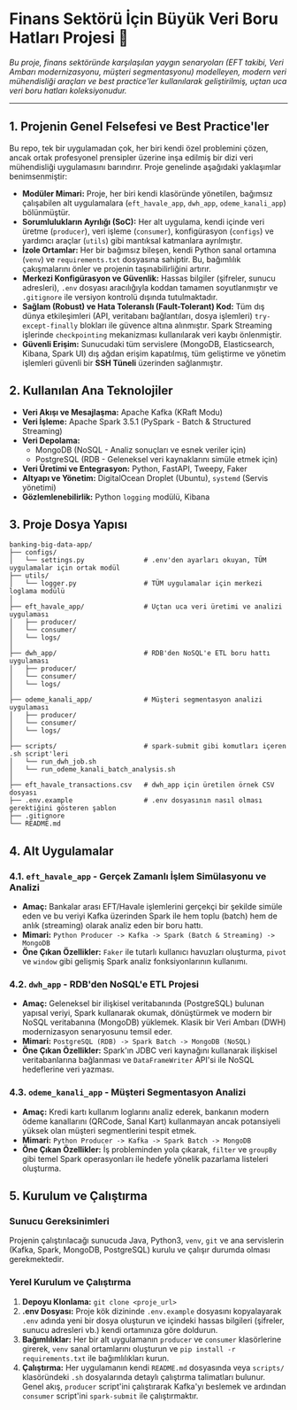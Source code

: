 # Finans Sektörü İçin Büyük Veri Boru Hatları Projesi 🏦

*Bu proje, finans sektöründe karşılaşılan yaygın senaryoları (EFT takibi, Veri Ambarı modernizasyonu, müşteri segmentasyonu) modelleyen, modern veri mühendisliği araçları ve best practice'ler kullanılarak geliştirilmiş, uçtan uca veri boru hatları koleksiyonudur.*

-----

## 1\. Projenin Genel Felsefesi ve Best Practice'ler

Bu repo, tek bir uygulamadan çok, her biri kendi özel problemini çözen, ancak ortak profesyonel prensipler üzerine inşa edilmiş bir dizi veri mühendisliği uygulamasını barındırır. Proje genelinde aşağıdaki yaklaşımlar benimsenmiştir:

  * **Modüler Mimari:** Proje, her biri kendi klasöründe yönetilen, bağımsız çalışabilen alt uygulamalara (`eft_havale_app`, `dwh_app`, `odeme_kanali_app`) bölünmüştür.
  * **Sorumlulukların Ayrılığı (SoC):** Her alt uygulama, kendi içinde veri üretme (`producer`), veri işleme (`consumer`), konfigürasyon (`configs`) ve yardımcı araçlar (`utils`) gibi mantıksal katmanlara ayrılmıştır.
  * **İzole Ortamlar:** Her bir bağımsız bileşen, kendi Python sanal ortamına (`venv`) ve `requirements.txt` dosyasına sahiptir. Bu, bağımlılık çakışmalarını önler ve projenin taşınabilirliğini artırır.
  * **Merkezi Konfigürasyon ve Güvenlik:** Hassas bilgiler (şifreler, sunucu adresleri), `.env` dosyası aracılığıyla koddan tamamen soyutlanmıştır ve `.gitignore` ile versiyon kontrolü dışında tutulmaktadır.
  * **Sağlam (Robust) ve Hata Toleranslı (Fault-Tolerant) Kod:** Tüm dış dünya etkileşimleri (API, veritabanı bağlantıları, dosya işlemleri) `try-except-finally` blokları ile güvence altına alınmıştır. Spark Streaming işlerinde `checkpointing` mekanizması kullanılarak veri kaybı önlenmiştir.
  * **Güvenli Erişim:** Sunucudaki tüm servislere (MongoDB, Elasticsearch, Kibana, Spark UI) dış ağdan erişim kapatılmış, tüm geliştirme ve yönetim işlemleri güvenli bir **SSH Tüneli** üzerinden sağlanmıştır.

## 2\. Kullanılan Ana Teknolojiler

  * **Veri Akışı ve Mesajlaşma:** Apache Kafka (KRaft Modu)
  * **Veri İşleme:** Apache Spark 3.5.1 (PySpark - Batch & Structured Streaming)
  * **Veri Depolama:**
      * MongoDB (NoSQL - Analiz sonuçları ve esnek veriler için)
      * PostgreSQL (RDB - Geleneksel veri kaynaklarını simüle etmek için)
  * **Veri Üretimi ve Entegrasyon:** Python, FastAPI, Tweepy, Faker
  * **Altyapı ve Yönetim:** DigitalOcean Droplet (Ubuntu), `systemd` (Servis yönetimi)
  * **Gözlemlenebilirlik:** Python `logging` modülü, Kibana

## 3\. Proje Dosya Yapısı

```
banking-big-data-app/
├── configs/
│   └── settings.py               # .env'den ayarları okuyan, TÜM uygulamalar için ortak modül
├── utils/
│   └── logger.py                 # TÜM uygulamalar için merkezi loglama modülü
│
├── eft_havale_app/               # Uçtan uca veri üretimi ve analizi uygulaması
│   ├── producer/
│   └── consumer/
│   └── logs/
│
├── dwh_app/                      # RDB'den NoSQL'e ETL boru hattı uygulaması
│   ├── producer/
│   └── consumer/
│   └── logs/
│
├── odeme_kanali_app/             # Müşteri segmentasyon analizi uygulaması
│   ├── producer/
│   └── consumer/
│   └── logs/
│
├── scripts/                      # spark-submit gibi komutları içeren .sh script'leri
│   └── run_dwh_job.sh
│   └── run_odeme_kanali_batch_analysis.sh
│
├── eft_havale_transactions.csv   # dwh_app için üretilen örnek CSV dosyası
├── .env.example                  # .env dosyasının nasıl olması gerektiğini gösteren şablon
├── .gitignore
└── README.md
```

## 4\. Alt Uygulamalar

### 4.1. `eft_havale_app` - Gerçek Zamanlı İşlem Simülasyonu ve Analizi

  * **Amaç:** Bankalar arası EFT/Havale işlemlerini gerçekçi bir şekilde simüle eden ve bu veriyi Kafka üzerinden Spark ile hem toplu (batch) hem de anlık (streaming) olarak analiz eden bir boru hattı.
  * **Mimari:** `Python Producer -> Kafka -> Spark (Batch & Streaming) -> MongoDB`
  * **Öne Çıkan Özellikler:** `Faker` ile tutarlı kullanıcı havuzları oluşturma, `pivot` ve `window` gibi gelişmiş Spark analiz fonksiyonlarının kullanımı.

### 4.2. `dwh_app` - RDB'den NoSQL'e ETL Projesi

  * **Amaç:** Geleneksel bir ilişkisel veritabanında (PostgreSQL) bulunan yapısal veriyi, Spark kullanarak okumak, dönüştürmek ve modern bir NoSQL veritabanına (MongoDB) yüklemek. Klasik bir Veri Ambarı (DWH) modernizasyon senaryosunu temsil eder.
  * **Mimari:** `PostgreSQL (RDB) -> Spark Batch -> MongoDB (NoSQL)`
  * **Öne Çıkan Özellikler:** Spark'ın JDBC veri kaynağını kullanarak ilişkisel veritabanlarına bağlanması ve `DataFrameWriter` API'si ile NoSQL hedeflerine veri yazması.

### 4.3. `odeme_kanali_app` - Müşteri Segmentasyon Analizi

  * **Amaç:** Kredi kartı kullanım loglarını analiz ederek, bankanın modern ödeme kanallarını (QRCode, Sanal Kart) kullanmayan ancak potansiyeli yüksek olan müşteri segmentlerini tespit etmek.
  * **Mimari:** `Python Producer -> Kafka -> Spark Batch -> MongoDB`
  * **Öne Çıkan Özellikler:** İş probleminden yola çıkarak, `filter` ve `groupBy` gibi temel Spark operasyonları ile hedefe yönelik pazarlama listeleri oluşturma.

## 5\. Kurulum ve Çalıştırma

### Sunucu Gereksinimleri

Projenin çalıştırılacağı sunucuda Java, Python3, `venv`, `git` ve ana servislerin (Kafka, Spark, MongoDB, PostgreSQL) kurulu ve çalışır durumda olması gerekmektedir.

### Yerel Kurulum ve Çalıştırma

1.  **Depoyu Klonlama:** `git clone <proje_url>`
2.  **.env Dosyası:** Proje kök dizininde `.env.example` dosyasını kopyalayarak `.env` adında yeni bir dosya oluşturun ve içindeki hassas bilgileri (şifreler, sunucu adresleri vb.) kendi ortamınıza göre doldurun.
3.  **Bağımlılıklar:** Her bir alt uygulamanın `producer` ve `consumer` klasörlerine girerek, `venv` sanal ortamlarını oluşturun ve `pip install -r requirements.txt` ile bağımlılıkları kurun.
4.  **Çalıştırma:** Her uygulamanın kendi `README.md` dosyasında veya `scripts/` klasöründeki `.sh` dosyalarında detaylı çalıştırma talimatları bulunur. Genel akış, `producer` script'ini çalıştırarak Kafka'yı beslemek ve ardından `consumer` script'ini `spark-submit` ile çalıştırmaktır.